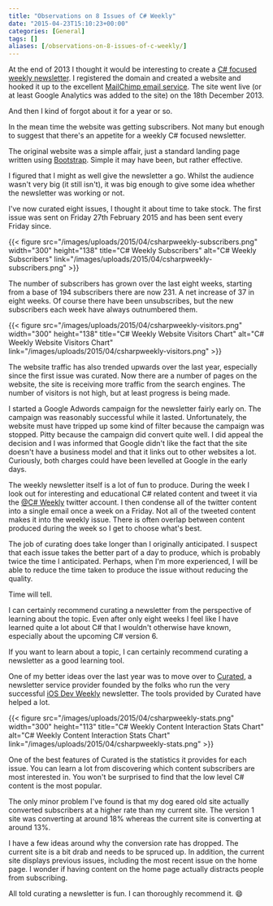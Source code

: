 ```yaml
---
title: "Observations on 8 Issues of C# Weekly"
date: "2015-04-23T15:10:23+00:00"
categories: [General]
tags: []
aliases: [/observations-on-8-issues-of-c-weekly/]
---
```


At the end of 2013 I thought it would be interesting to create a <a href="http://csharpweekly.co/">C# focused weekly newsletter</a>. I registered the domain and created a website and hooked it up to the excellent <a href="http://mailchimp.com/">MailChimp email service</a>. The site went live (or at least Google Analytics was added to the site) on the 18th December 2013.

And then I kind of forgot about it for a year or so.

In the mean time the website was getting subscribers. Not many but enough to suggest that there's an appetite for a weekly C# focused newsletter.

The original website was a simple affair, just a standard landing page written using <a href="http://getbootstrap.com/">Bootstrap</a>. Simple it may have been, but rather effective.

I figured that I might as well give the newsletter a go. Whilst the audience wasn't very big (it still isn't), it was big enough to give some idea whether the newsletter was working or not.

I've now curated eight issues, I thought it about time to take stock. The first issue was sent on Friday 27th February 2015 and has been sent every Friday since.

{{< figure src="/images/uploads/2015/04/csharpweekly-subscribers.png" width="300" height="138" title="C# Weekly Subscribers" alt="C# Weekly Subscribers" link="/images/uploads/2015/04/csharpweekly-subscribers.png" >}}

The number of subscribers has grown over the last eight weeks, starting from a base of 194 subscribers there are now 231. A net increase of 37 in eight weeks. Of course there have been unsubscribes, but the new subscribers each week have always outnumbered them.

{{< figure src="/images/uploads/2015/04/csharpweekly-visitors.png" width="300" height="138" title="C# Weekly Website Visitors Chart" alt="C# Weekly Website Visitors Chart" link="/images/uploads/2015/04/csharpweekly-visitors.png" >}}

The website traffic has also trended upwards over the last year, especially since the first issue was curated. Now there are a number of pages on the website, the site is receiving more traffic from the search engines. The number of visitors is not high, but at least progress is being made.

I started a Google Adwords campaign for the newsletter fairly early on. The campaign was reasonably successful while it lasted. Unfortunately, the website must have tripped up some kind of filter because the campaign was stopped. Pitty because the campaign did convert quite well. I did appeal the decision and I was informed that Google didn't like the fact that the site doesn't have a business model and that it links out to other websites a lot. Curiously, both charges could have been levelled at Google in the early days.

The weekly newsletter itself is a lot of fun to produce. During the week I look out for interesting and educational C# related content and tweet it via the <a href="http://twitter.com/csharpweekly">@C# Weekly</a> twitter account. I then condense all of the twitter content into a single email once a week on a Friday. Not all of the tweeted content makes it into the weekly issue. There is often overlap between content produced during the week so I get to choose what's best.

The job of curating does take longer than I originally anticipated. I suspect that each issue takes the better part of a day to produce, which is probably twice the time I anticipated. Perhaps, when I'm more experienced, I will be able to reduce the time taken to produce the issue without reducing the quality.

Time will tell.

I can certainly recommend curating a newsletter from the perspective of learning about the topic. Even after only eight weeks I feel like I have learned quite a lot about C# that I wouldn't otherwise have known, especially about the upcoming C# version 6.

If you want to learn about a topic, I can certainly recommend curating a newsletter as a good learning tool.

One of my better ideas over the last year was to move over to <a href="http://curated.co/">Curated</a>, a newsletter service provider founded by the folks who run the very successful <a href="http://iosdevweekly.com/">iOS Dev Weekly</a> newsletter. The tools provided by Curated have helped a lot.

{{< figure src="/images/uploads/2015/04/csharpweekly-stats.png" width="300" height="113" title="C# Weekly Content Interaction Stats Chart" alt="C# Weekly Content Interaction Stats Chart" link="/images/uploads/2015/04/csharpweekly-stats.png" >}}

One of the best features of Curated is the statistics it provides for each issue. You can learn a lot from discovering which content subscribers are most interested in. You won't be surprised to find that the low level C# content is the most popular.

The only minor problem I've found is that my dog eared old site actually converted subscribers at a higher rate than my current site. The version 1 site was converting at around 18% whereas the current site is converting at around 13%.

I have a few ideas around why the conversion rate has dropped. The current site is a bit drab and needs to be spruced up. In addition, the current site displays previous issues, including the most recent issue on the home page. I wonder if having content on the home page actually distracts people from subscribing.

All told curating a newsletter is fun. I can thoroughly recommend it. :smile:
